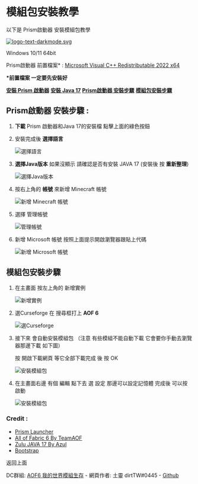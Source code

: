 模組包安裝教學
=======

以下是 Prism啟動器 安裝模組包教學

[![logo-text-darkmode.svg](https://prismlauncher.org/img/logo-text-darkmode.svg)](https://prismlauncher.org/)

Windows 10/11 64bit

Prism啟動器 前置檔案\* : [Microsoft Visual C++ Redistributable 2022 x64](https://aka.ms/vs/17/release/vc_redist.x64.exe)

**\*前置檔案 一定要先安裝好**

[**安裝 Prism 啟動器**](https://github.com/PrismLauncher/PrismLauncher/releases/download/6.3/PrismLauncher-Windows-MSVC-Setup-6.3.exe) [**安裝 Java 17**](https://cdn.azul.com/zulu/bin/zulu17.42.19-ca-jdk17.0.7-win_x64.msi) [**Prism啟動器 安裝步驟**](#) [**模組包安裝步驟**](#)

Prism啟動器 安裝步驟 :
---------------

1.  **下載** Prism 啟動器和Java 17的安裝檔 點擊上面的綠色按鈕
    
2.  安裝完成後 **選擇語言**
    
    ![選擇語言](img/1.png)
3.  **選擇Java版本** 如果沒顯示 請確認是否有安裝 JAVA 17 (安裝後 按 **重新整理**)
    
    ![選擇Java版本](img/2.png)
4.  按右上角的 **帳號** 來新增 Minecraft 帳號
    
    ![新增 Minecraft 帳號](img/3.png)
5.  選擇 管理帳號
    
    ![管理帳號](img/4.png)
6.  新增 Microsoft 帳號 按照上面提示開啟瀏覽器跟貼上代碼
    
    ![新增 Microsoft 帳號](img/5.png)

模組包安裝步驟
-------

1.  在主畫面 按左上角的 新增實例
    
    ![新增實例](img/6.png)
2.  選Curseforge 在 搜尋框打上 **AOF 6**
    
    ![選Curseforge](img/7.png)
3.  接下來 會自動安裝模組包 （注意 有些模組不能自動下載 它會要你手動去瀏覽器那邊下載 如下圖）
    
    按 開啟下載網頁 等它全部下載完成 後 按 OK
    
    ![安裝模組包](img/8.png)
4.  在主畫面右邊 有個 編輯 點下去 選 設定 那邊可以設定記憶體 完成後 可以按 啟動
    
    ![安裝模組包](img/9.png)

### Credit :

*   [Prism Launcher](https://prismlauncher.org/)
*   [All of Fabric 6 By TeamAOF](https://www.curseforge.com/minecraft/modpacks/all-of-fabric-6)
*   [Zulu JAVA 17 By Azul](https://www.azul.com/)
*   [Bootstrap](https://getbootstrap.com/)

返回上面

DC群組: [AOF6 我的世界模組生存](https://discord.gg/3MAMxqYwfV) - 網頁作者: 土靈 dirtTW#0445 - [Github](https://github.com/yichifauzi)